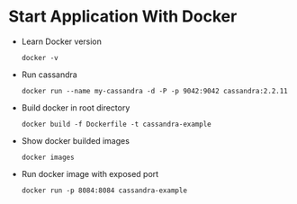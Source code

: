 # Start Application With Docker
 - Learn Docker version
   ```
   docker -v
   ```
 - Run cassandra 
   ```
   docker run --name my-cassandra -d -P -p 9042:9042 cassandra:2.2.11
   ```
 - Build docker in root directory
   ```
   docker build -f Dockerfile -t cassandra-example
   ```
 - Show docker builded images
   ```
   docker images
   ```
 - Run docker image with exposed port 
   ```
   docker run -p 8084:8084 cassandra-example
   ```
